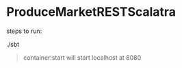 # ProduceMarketRESTScalatra

steps to run:

./sbt

> container:start 
will start localhost at 8080 
